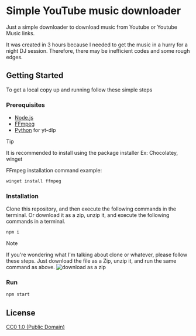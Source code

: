# Simple YouTube music downloader

Just a simple downloader to download music from Youtube or Youtube Music links.

It was created in 3 hours because I needed to get the music in a hurry for a night DJ session.
Therefore, there may be inefficient codes and some rough edges.

## Getting Started

To get a local copy up and running follow these simple steps

### Prerequisites

- [Node.js](https://nodejs.org/en/)
- [FFmpeg](https://www.ffmpeg.org/download.html#build-windows)
- [Python]() for yt-dlp

> [!TIP]
> It is recommended to install using the package installer
> Ex: Chocolatey, winget
>
> FFmpeg installation command example:
>
> ```bash
> winget install ffmpeg
> ```

### Installation

Clone this repository, and then execute the following commands in the terminal.
Or download it as a zip, unzip it, and execute the following commands in a terminal.

```bash
npm i
```

> [!NOTE]
> If you're wondering what I'm talking about clone or whatever, please follow these steps.
> Just download the file as a Zip, unzip it, and run the same command as above.
> ![download as a zip](https://github.com/user-attachments/assets/c206a647-10f7-459f-886b-1fe324ff15d8)

### Run

```bash
npm start
```

## License

[CC0 1.0 (Public Domain)](LICENSE.md)
